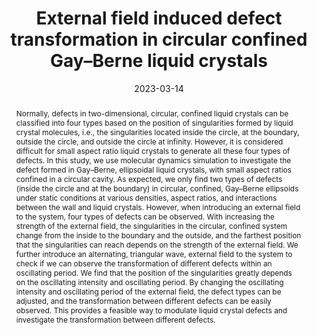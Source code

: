 ---
title: "External field induced defect transformation in circular confined Gay–Berne liquid crystals"
authors:
- Zi-Qin Chen
- Yu-Wei Sun
- Xiao-Jie Zhang
- You-Liang Zhu
- Zhan-Wei Li
- Zhao-Yan Sun
date: "2023-03-14"
doi: "10.1063/5.0135483"
publication_types: ["期刊文章"]
publication: "The Journal of Chemical Physics"
abstract: "Normally, defects in two-dimensional, circular, confined  liquid crystals can be classified into four types based on the position  of singularities formed by liquid crystal molecules, i.e., the  singularities located inside the circle, at the boundary, outside the  circle, and outside the circle at infinity. However, it is considered  difficult for small aspect ratio liquid crystals to generate all these  four types of defects. In this study, we use molecular dynamics  simulation to investigate the defect formed in Gay–Berne, ellipsoidal  liquid crystals, with small aspect ratios confined in a circular cavity.  As expected, we only find two types of defects (inside the circle and  at the boundary) in circular, confined, Gay–Berne ellipsoids under  static conditions at various densities, aspect ratios, and interactions  between the wall and liquid crystals. However, when introducing an  external field to the system, four types of defects can be observed.  With increasing the strength of the external field, the singularities in  the circular, confined system change from the inside to the boundary  and the outside, and the farthest position that the singularities can  reach depends on the strength of the external field. We further  introduce an alternating, triangular wave, external field to the system  to check if we can observe the transformation of different defects  within an oscillating period. We find that the position of the  singularities greatly depends on the oscillating intensity and  oscillating period. By changing the oscillating intensity and  oscillating period of the external field, the defect types can be  adjusted, and the transformation between different defects can be easily  observed. This provides a feasible way to modulate liquid crystal  defects and investigate the transformation between different defects."
url_pdf: "https://pubs.aip.org/jcp/article/158/10/104902/2881576/External-field-induced-defect-transformation-in"
---